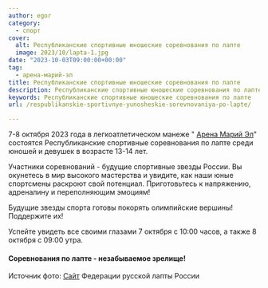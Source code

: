 ```yaml
---
author: egor
category:
  - спорт
cover:
  alt: Республиканские спортивные юношеские соревнования по лапте
  image: 2023/10/lapta-1.jpg
date: "2023-10-03T09:00:00+00:00"
tag:
  - арена-марий-эл
title: Республиканские спортивные юношеские соревнования по лапте
description: Республиканские спортивные юношеские соревнования по лапте
keywords: Республиканские спортивные юношеские соревнования по лапте
url: /respublikanskie-sportivnye-yunosheskie-sorevnovaniya-po-lapte/

---
```

7-8 октября 2023 года в легкоатлетическом манеже " [Арена Марий Эл](/arena-marij-el/)" состоятся Республиканские спортивные соревнования по лапте среди юношей и девушек в возрасте 13-14 лет.

Участники соревнований \- будущие спортивные звезды России. Вы окунетесь в мир высокого мастерства и увидите, как наши юные спортсмены раскроют свой потенциал. Приготовьтесь к напряжению, адреналину и переполняющим эмоциям!

Будущие звезды спорта готовы покорять олимпийские вершины! Поддержите их!

Успейте увидеть все своими глазами 7 октября с 10:00 часов, а также 8 октября с 09:00 утра.

#### Соревнования по лапте \- незабываемое зрелище!

Источник фото: [Сайт](https://www.ruslapta.ru/) Федерации русской лапты России
